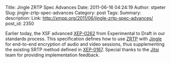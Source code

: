 Title: Jingle ZRTP Spec Advances
Date: 2011-06-16 04:24:19
Author: stpeter
Slug: jingle-zrtp-spec-advances
Category: post
Tags: 
Summary: description:
Link: http://xmpp.org/2011/06/jingle-zrtp-spec-advances/
post_id: 2350


Earlier today, the XSF advanced [XEP-0262](/extensions/xep-0262.html) from Experimental to Draft in our standards process. This specification defines how to use [ZRTP](http://tools.ietf.org/html/rfc6189) with [Jingle](http://xmpp.org/extensions/xep-0166.html) for end-to-end encryption of audio and video sessions, thus supplementing the existing SRTP method defined in [XEP-0167](http://xmpp.org/extensions/xep-0167.html). Special thanks to the [Jitsi](http://jitsi.org/) team for providing implementation feedback.

